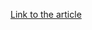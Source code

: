 [Link to the article](https://www.proofpoint.com/us/blog/threat-insight/malware-must-not-be-named-suspected-espionage-campaign-delivers-voldemort)
